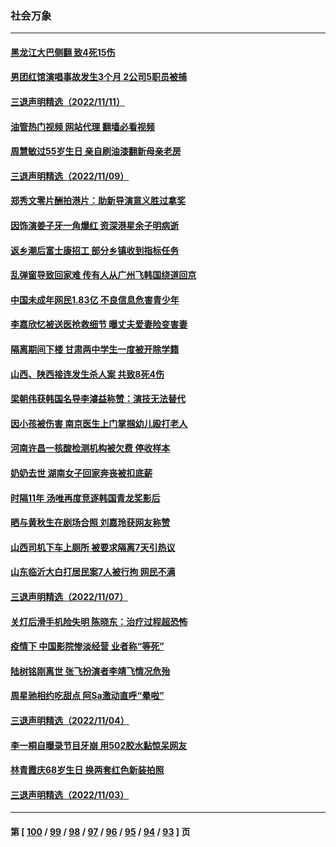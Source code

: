 ### 社会万象
---
#### [黑龙江大巴侧翻 致4死15伤](../../pages/ncid282/n13864553.md?11130445) 
#### [男团红馆演唱事故发生3个月 2公司5职员被捕](../../pages/ncid282/n13864360.md?11130445) 
#### [三退声明精选（2022/11/11）](../../pages/ncid282/n13864382.md?11130445) 
#### [油管热门视频 网站代理 翻墙必看视频](http://150.230.27.170:81/youtube.html?11130445)
#### [周慧敏过55岁生日 亲自刷油漆翻新母亲老房](../../pages/ncid282/n13863752.md?11130445) 
#### [三退声明精选（2022/11/09）](../../pages/ncid282/n13863776.md?11130445) 
#### [郑秀文零片酬拍港片：助新导演意义胜过拿奖](../../pages/ncid282/n13863717.md?11130445) 
#### [因饰演姜子牙一角爆红 资深港星余子明病逝](../../pages/ncid282/n13863661.md?11130445) 
#### [返乡潮后富士康招工 部分乡镇收到指标任务](../../pages/ncid282/n13863270.md?11130445) 
#### [乱弹窗导致回家难 传有人从广州飞韩国绕道回京](../../pages/ncid282/n13863269.md?11130445) 
#### [中国未成年网民1.83亿 不良信息危害青少年](../../pages/ncid282/n13863329.md?11130445) 
#### [李嘉欣忆被送医抢救细节 曝丈夫爱妻险变害妻](../../pages/ncid282/n13862973.md?11130445) 
#### [隔离期间下楼 甘肃两中学生一度被开除学籍](../../pages/ncid282/n13863161.md?11130445) 
#### [山西、陕西接连发生杀人案 共致8死4伤](../../pages/ncid282/n13863034.md?11130445) 
#### [梁朝伟获韩国名导李濬益称赞：演技无法替代](../../pages/ncid282/n13862853.md?11130445) 
#### [因小孩被伤害 南京医生上门掌掴幼儿殴打老人](../../pages/ncid282/n13862582.md?11130445) 
#### [河南许昌一核酸检测机构被欠费 停收样本](../../pages/ncid282/n13862337.md?11130445) 
#### [奶奶去世 湖南女子回家奔丧被扣底薪](../../pages/ncid282/n13862256.md?11130445) 
#### [时隔11年 汤唯再度竞逐韩国青龙奖影后](../../pages/ncid282/n13862126.md?11130445) 
#### [晒与黄秋生在剧场合照 刘嘉玲获网友称赞](../../pages/ncid282/n13862092.md?11130445) 
#### [山西司机下车上厕所 被要求隔离7天引热议](../../pages/ncid282/n13861782.md?11130445) 
#### [山东临沂大白打居民案7人被行拘 网民不满](../../pages/ncid282/n13861521.md?11130445) 
#### [三退声明精选（2022/11/07）](../../pages/ncid282/n13861539.md?11130445) 
#### [关灯后滑手机险失明 陈晓东：治疗过程超恐怖](../../pages/ncid282/n13861332.md?11130445) 
#### [疫情下 中国影院惨淡经营 业者称“等死”](../../pages/ncid282/n13861048.md?11130445) 
#### [陆树铭刚离世 张飞扮演者李靖飞情况危殆](../../pages/ncid282/n13860682.md?11130445) 
#### [周星驰相约吃甜点 阿Sa激动直呼“晕啦”](../../pages/ncid282/n13860622.md?11130445) 
#### [三退声明精选（2022/11/04）](../../pages/ncid282/n13860006.md?11130445) 
#### [李一桐自曝录节目牙崩 用502胶水黏惊呆网友](../../pages/ncid282/n13859793.md?11130445) 
#### [林青霞庆68岁生日 换两套红色新装拍照](../../pages/ncid282/n13859726.md?11130445) 
#### [三退声明精选（2022/11/03）](../../pages/ncid282/n13859239.md?11130445) 

---
#### 第 [ [100](./100.md?11130445) / [99](./99.md?11130445) / [98](./98.md?11130445) / [97](./97.md?11130445) / [96](./96.md?11130445) / [95](./95.md?11130445) / [94](./94.md?11130445) / [93](./93.md?11130445) ] 页
